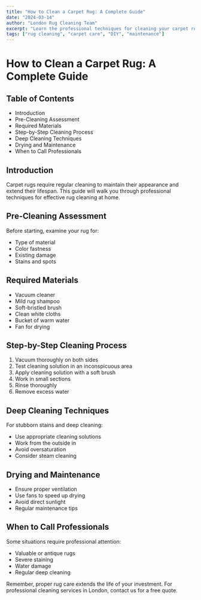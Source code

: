 ```yaml
---
title: "How to Clean a Carpet Rug: A Complete Guide"
date: "2024-03-14"
author: "London Rug Cleaning Team"
excerpt: "Learn the professional techniques for cleaning your carpet rug effectively and safely at home."
tags: ["rug cleaning", "carpet care", "DIY", "maintenance"]
---
```


# How to Clean a Carpet Rug: A Complete Guide

## Table of Contents
- Introduction
- Pre-Cleaning Assessment
- Required Materials
- Step-by-Step Cleaning Process
- Deep Cleaning Techniques
- Drying and Maintenance
- When to Call Professionals

## Introduction
Carpet rugs require regular cleaning to maintain their appearance and extend their lifespan. This guide will walk you through professional techniques for effective rug cleaning at home.

## Pre-Cleaning Assessment
Before starting, examine your rug for:
- Type of material
- Color fastness
- Existing damage
- Stains and spots

## Required Materials
- Vacuum cleaner
- Mild rug shampoo
- Soft-bristled brush
- Clean white cloths
- Bucket of warm water
- Fan for drying

## Step-by-Step Cleaning Process
1. Vacuum thoroughly on both sides
2. Test cleaning solution in an inconspicuous area
3. Apply cleaning solution with a soft brush
4. Work in small sections
5. Rinse thoroughly
6. Remove excess water

## Deep Cleaning Techniques
For stubborn stains and deep cleaning:
- Use appropriate cleaning solutions
- Work from the outside in
- Avoid oversaturation
- Consider steam cleaning

## Drying and Maintenance
- Ensure proper ventilation
- Use fans to speed up drying
- Avoid direct sunlight
- Regular maintenance tips

## When to Call Professionals
Some situations require professional attention:
- Valuable or antique rugs
- Severe staining
- Water damage
- Regular deep cleaning

Remember, proper rug care extends the life of your investment. For professional cleaning services in London, contact us for a free quote.
